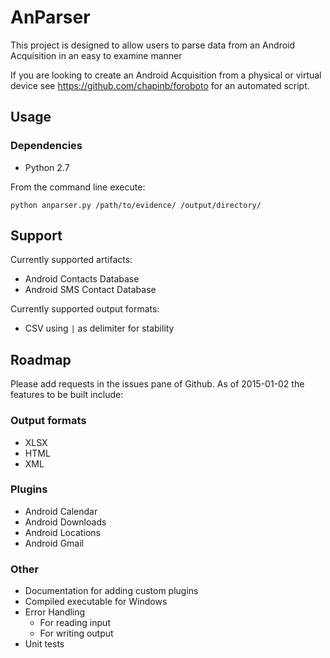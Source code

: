 # AnParser

This project is designed to allow users to parse data from an Android Acquisition in an easy to examine manner

If you are looking to create an Android Acquisition from a physical or virtual device see
https://github.com/chapinb/foroboto for an automated script.

## Usage

### Dependencies

* Python 2.7

From the command line execute:

    python anparser.py /path/to/evidence/ /output/directory/

## Support

Currently supported artifacts:

* Android Contacts Database
* Android SMS Contact Database

Currently supported output formats:

* CSV using `|` as delimiter for stability


## Roadmap

Please add requests in the issues pane of Github. As of 2015-01-02 the features to be built include:

### Output formats
* XLSX
* HTML
* XML

### Plugins
* Android Calendar
* Android Downloads
* Android Locations
* Android Gmail

### Other
* Documentation for adding custom plugins
* Compiled executable for Windows
* Error Handling
  * For reading input
  * For writing output
* Unit tests